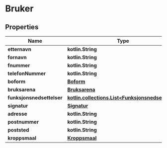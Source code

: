 
# Bruker

## Properties
Name | Type | Description | Notes
------------ | ------------- | ------------- | -------------
**etternavn** | **kotlin.String** |  | 
**fornavn** | **kotlin.String** |  | 
**fnummer** | **kotlin.String** |  | 
**telefonNummer** | **kotlin.String** |  | 
**boform** | [**Boform**](Boform.md) |  | 
**bruksarena** | [**Bruksarena**](Bruksarena.md) |  | 
**funksjonsnedsettelser** | [**kotlin.collections.List&lt;Funksjonsnedsettelse&gt;**](Funksjonsnedsettelse.md) |  | 
**signatur** | [**Signatur**](Signatur.md) |  | 
**adresse** | **kotlin.String** |  |  [optional]
**postnummer** | **kotlin.String** |  |  [optional]
**poststed** | **kotlin.String** |  |  [optional]
**kroppsmaal** | [**Kroppsmaal**](Kroppsmaal.md) |  |  [optional]



